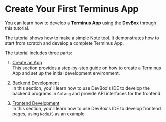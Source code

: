# Create Your First Terminus App

You can learn how to develop a **Terminus App** using the **DevBox** through this tutorial.

The tutorial shows how to make a simple [Note](https://github.com/beclab/terminus-app-demo) tool. It demonstrates how to start from scratch and develop a complete Terminus App.

The tutorial includes three parts:

1. [Create an App](./create.md)<br>
   This section provides a step-by-step guide on how to create a Terminus App and set up the initial development environment.

2. [Backend Development](./backend.md)<br>
   In this section, you'll learn how to use DevBox's IDE to develop the backend programs in `Golang` and provide API interfaces for the frontend.

3. [Frontend Development](./frontend.md)<br>
   In this section, you'll learn how to use DevBox's IDE to develop frontend pages, using `NodeJS` as an example.